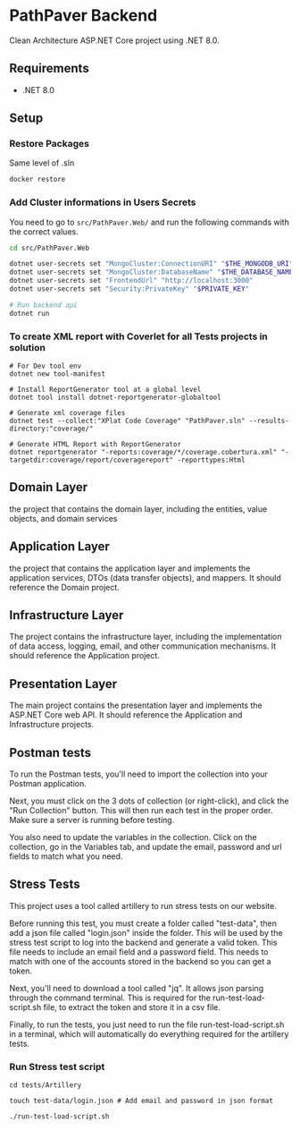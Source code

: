 # PathPaver Backend

Clean Architecture ASP.NET Core project using .NET 8.0.

## Requirements

- .NET 8.0

## Setup

### Restore Packages

Same level of .sln

```sh
docker restore
```

### Add Cluster informations in Users Secrets

You need to go to `src/PathPaver.Web/` and run the following commands with the correct values.

```sh
cd src/PathPaver.Web

dotnet user-secrets set "MongoCluster:ConnectionURI" "$THE_MONGODB_URI"
dotnet user-secrets set "MongoCluster:DatabaseName" "$THE_DATABASE_NAME"
dotnet user-secrets set "FrontendUrl" "http://localhost:3000"
dotnet user-secrets set "Security:PrivateKey" "$PRIVATE_KEY"

# Run backend api
dotnet run
```

### To create XML report with Coverlet for all Tests projects in solution

```shell
# For Dev tool env
dotnet new tool-manifest

# Install ReportGenerator tool at a global level
dotnet tool install dotnet-reportgenerator-globaltool

# Generate xml coverage files
dotnet test --collect:"XPlat Code Coverage" "PathPaver.sln" --results-directory:"coverage/"

# Generate HTML Report with ReportGenerator
dotnet reportgenerator "-reports:coverage/*/coverage.cobertura.xml" "-targetdir:coverage/report/coveragereport" -reporttypes:Html
```

## Domain Layer

the project that contains the domain layer, including the entities, value objects, and domain services

## Application Layer

the project that contains the application layer and implements the application services, DTOs (data transfer objects), and mappers. It should reference the Domain project.

## Infrastructure Layer

The project contains the infrastructure layer, including the implementation of data access, logging, email, and other communication mechanisms. It should reference the Application project.

## Presentation Layer

The main project contains the presentation layer and implements the ASP.NET Core web API. It should reference the Application and Infrastructure projects.

## Postman tests

To run the Postman tests, you'll need to import the collection into your Postman application.

Next, you must click on the 3 dots of collection (or right-click), and click the "Run Collection" button. This will then run each test in the proper order. Make sure a server is running before testing.

You also need to update the variables in the collection. Click on the collection, go in the Variables tab, and update the email, password and url fields to match what you need.

## Stress Tests

This project uses a tool called artillery to run stress tests on our website.

Before running this test, you must create a folder called "test-data", then add a json file called "login.json" inside the folder. This will be used by the stress test script to log into the backend and generate a valid token. This file needs to include an email field and a password field. This needs to match with one of the accounts stored in the backend so you can get a token.

Next, you'll need to download a tool called "jq". It allows json parsing through the command terminal. This is required for the run-test-load-script.sh file, to extract the token and store it in a csv file.

Finally, to run the tests, you just need to run the file run-test-load-script.sh in a terminal, which will automatically do everything required for the artillery tests.

### Run Stress test script

```shell
cd tests/Artillery

touch test-data/login.json # Add email and password in json format

./run-test-load-script.sh
```
